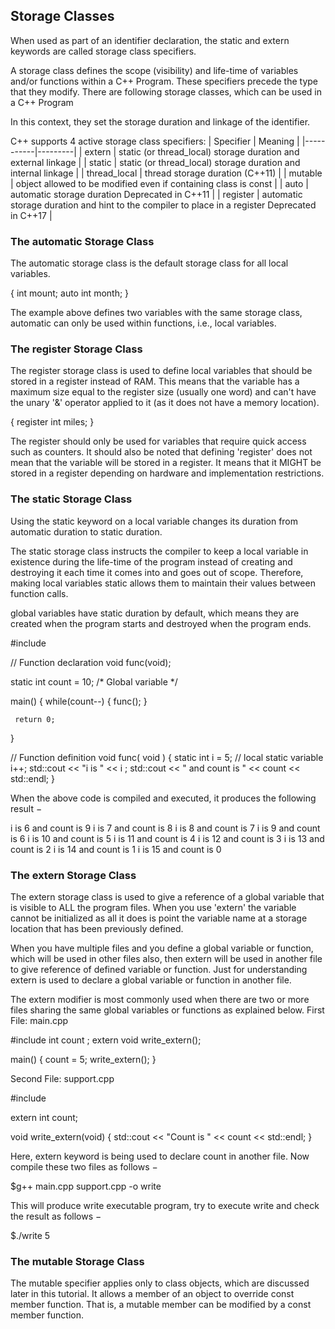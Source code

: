 ## Storage Classes
When used as part of an identifier declaration, the static and extern keywords are called storage class specifiers.

A storage class defines the scope (visibility) and life-time of variables and/or functions within a C++ Program. These specifiers precede the type that they modify. There are following storage classes, which can be used in a C++ Program

In this context, they set the storage duration and linkage of the identifier.

C++ supports 4 active storage class specifiers:
| Specifier | Meaning |
|-----------|---------|
| extern | static (or thread_local) storage duration and external linkage |
| static | static (or thread_local) storage duration and internal linkage |
| thread_local | thread storage duration (C++11) |
| mutable | object allowed to be modified even if containing class is const |
| auto | automatic storage duration Deprecated in C++11 |
| register | automatic storage duration and hint to the compiler to place in a register Deprecated in C++17 |




### The automatic Storage Class

The automatic storage class is the default storage class for all local variables.


{
   int mount;
   auto int month;
}

The example above defines two variables with the same storage class, automatic can only be used within functions, i.e., local variables.



### The register Storage Class

The register storage class is used to define local variables that should be stored in a register instead of RAM. This means that the variable has a maximum size equal to the register size (usually one word) and can't have the unary '&' operator applied to it (as it does not have a memory location).

{
   register int  miles;
}

The register should only be used for variables that require quick access such as counters. It should also be noted that defining 'register' does not mean that the variable will be stored in a register. It means that it MIGHT be stored in a register depending on hardware and implementation restrictions.





### The static Storage Class
Using the static keyword on a local variable changes its duration from automatic duration to static duration.

The static storage class instructs the compiler to keep a local variable in existence during the life-time of the program instead of creating and destroying it each time it comes into and goes out of scope. Therefore, making local variables static allows them to maintain their values between function calls.

global variables have static duration by default, which means they are created when the program starts and destroyed when the program ends.

  #include <iostream>

  // Function declaration
  void func(void);

  static int count = 10; /* Global variable */

  main() {
     while(count--) {
        func();
     }

     return 0;
  }

  // Function definition
  void func( void ) {
     static int i = 5; // local static variable
     i++;
     std::cout << "i is " << i ;
     std::cout << " and count is " << count << std::endl;
  }

When the above code is compiled and executed, it produces the following result −

i is 6 and count is 9
i is 7 and count is 8
i is 8 and count is 7
i is 9 and count is 6
i is 10 and count is 5
i is 11 and count is 4
i is 12 and count is 3
i is 13 and count is 2
i is 14 and count is 1
i is 15 and count is 0





### The extern Storage Class

The extern storage class is used to give a reference of a global variable that is visible to ALL the program files. When you use 'extern' the variable cannot be initialized as all it does is point the variable name at a storage location that has been previously defined.

When you have multiple files and you define a global variable or function, which will be used in other files also, then extern will be used in another file to give reference of defined variable or function. Just for understanding extern is used to declare a global variable or function in another file.

The extern modifier is most commonly used when there are two or more files sharing the same global variables or functions as explained below.
First File: main.cpp

#include <iostream>
int count ;
extern void write_extern();

main() {
   count = 5;
   write_extern();
}

Second File: support.cpp

#include <iostream>

extern int count;

void write_extern(void) {
   std::cout << "Count is " << count << std::endl;
}

Here, extern keyword is being used to declare count in another file. Now compile these two files as follows −

$g++ main.cpp support.cpp -o write

This will produce write executable program, try to execute write and check the result as follows −

$./write
5




### The mutable Storage Class

The mutable specifier applies only to class objects, which are discussed later in this tutorial. It allows a member of an object to override const member function. That is, a mutable member can be modified by a const member function.
